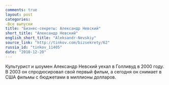 ```yaml
---
comments: true
layout: post
categories:
-Все выпуски
title: "Бизнес-секреты: Александр Невский"
short_title: "Александр Невский"
english_short_title: "Aleksandr-Nevskiy"
source_link: "http://tinkov.com/bizsekrety/62"
russia_id: "tinkov_11405"
date: "2010-12-20"
---
```

Культурист и шоумен Александр Невский уехал в Голливуд в 2000 году. В 2003 он спродюсировал свой первый фильм, а сегодня он снимает в США фильмы с бюджетами в миллионы долларов.
